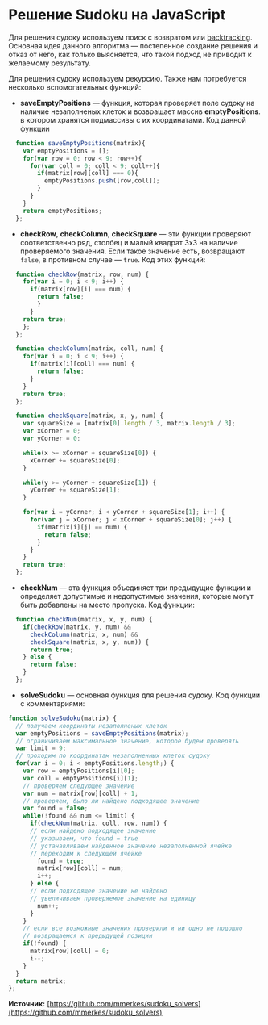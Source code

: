 # Решение Sudoku на JavaScript

Для решения судоку используем поиск с возвратом или [backtracking](https://ru.wikipedia.org/wiki/Поиск_с_возвратом). Основная идея данного алгоритма — постепенное создание решения и отказ от него, как только выясняется, что такой подход не приводит к желаемому результату.

Для решения судоку используем рекурсию. Также нам потребуется несколько вспомогательных функций:
* **saveEmptyPositions** — функция, которая проверяет поле судоку на наличие незаполненых клеток и возвращает массив **emptyPositions**. в котором хранятся подмассивы с их координатами.
Код данной функции
```JavaScript
  function saveEmptyPositions(matrix){
    var emptyPositions = [];
    for(var row = 0; row < 9; row++){
      for(var coll = 0; coll < 9; coll++){
        if(matrix[row][coll] === 0){
          emptyPositions.push([row,coll]);
        }
      }
    }
    return emptyPositions;
  };
```
* **checkRow**, **checkColumn**, **checkSquare** — эти функции проверяют соответственно ряд, столбец и малый квадрат 3х3 на наличие проверяемого значения. Если такое значение есть, возвращают `false`, в противном случае — `true`. 
Код этих функций:
```JavaScript
  function checkRow(matrix, row, num) {
    for(var i = 0; i < 9; i++) {
      if(matrix[row][i] === num) {
        return false;
        }
      }
    return true;
    };
  };
```
  
```JavaScript
  function checkColumn(matrix, coll, num) {
    for(var i = 0; i < 9; i++) {
      if(matrix[i][coll] === num) {
        return false;
      }
    }
    return true;
  };
```
  
```JavaScript
  function checkSquare(matrix, x, y, num) {
    var squareSize = [matrix[0].length / 3, matrix.length / 3];
    var xCorner = 0;
    var yCorner = 0;

    while(x >= xCorner + squareSize[0]) {
      xCorner += squareSize[0];
    }

    while(y >= yCorner + squareSize[1]) {
      yCorner += squareSize[1];
    }

    for(var i = yCorner; i < yCorner + squareSize[1]; i++) {
      for(var j = xCorner; j < xCorner + squareSize[0]; j++) {
        if(matrix[i][j] == num) {        
          return false;
        }
      }
    }
    return true;
  };
```

* **checkNum** — эта функция объединяет три предыдущие функции и определяет допустимые и недопустимые значения, которые могут быть добавлены на место пропуска.
Код функции:
```JavaScript
  function checkNum(matrix, x, y, num) {
    if(checkRow(matrix, y, num) &&
      checkColumn(matrix, x, num) &&
      checkSquare(matrix, x, y, num)) {
      return true;
    } else {
      return false;
    }
  };
```

* **solveSudoku** — основная функция для решения судоку.
Код функции с комментариями:
```JavaScript
function solveSudoku(matrix) {
  // получаем координаты незаполненых клеток
  var emptyPositions = saveEmptyPositions(matrix);
  // ограничиваем максимальное значение, которое будем проверять
  var limit = 9;
  // проходим по координатам незаполненных клеток судоку
  for(var i = 0; i < emptyPositions.length;) {
    var row = emptyPositions[i][0];
    var coll = emptyPositions[i][1];
    // проверяем следующее значение
    var num = matrix[row][coll] + 1;
    // проверяем, было ли найдено подходящее значение
    var found = false;
    while(!found && num <= limit) {
      if(checkNum(matrix, coll, row, num)) {
      // если найдено подходящее значение
      // указываем, что found = true
      // устанавливаем найденное значение незаполненной ячейке
      // переходим к следующей ячейке
        found = true;
        matrix[row][coll] = num;
        i++;
      } else {
      // если подходящее значение не найдено
      // увеличиваем проверяемое значение на единицу
        num++;
      }
    }
    // если все возможные значения проверили и ни одно не подошло
    // возвращаемся к предыдущей позиции
    if(!found) {
      matrix[row][coll] = 0;
      i--;
    }
  }
  return matrix;
};
```
**Источник:** [https://github.com/mmerkes/sudoku_solvers](https://github.com/mmerkes/sudoku_solvers)
